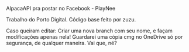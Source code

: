 AlpacaAPI pra postar no Facebook - PlayNee

Trabalho do Porto Digital. 
Código base feito por zuzu.

Caso queiram editar: Criar uma nova branch com seu nome, e façam modificações apenas nela!
Guardarei uma cópia cmg no OneDrive só por segurança, de qualquer maneira. Vai que, né?
